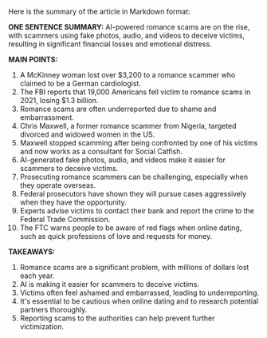 Here is the summary of the article in Markdown format:

**ONE SENTENCE SUMMARY:**
AI-powered romance scams are on the rise, with scammers using fake photos, audio, and videos to deceive victims, resulting in significant financial losses and emotional distress.

**MAIN POINTS:**

1. A McKinney woman lost over $3,200 to a romance scammer who claimed to be a German cardiologist.
2. The FBI reports that 19,000 Americans fell victim to romance scams in 2021, losing $1.3 billion.
3. Romance scams are often underreported due to shame and embarrassment.
4. Chris Maxwell, a former romance scammer from Nigeria, targeted divorced and widowed women in the US.
5. Maxwell stopped scamming after being confronted by one of his victims and now works as a consultant for Social Catfish.
6. AI-generated fake photos, audio, and videos make it easier for scammers to deceive victims.
7. Prosecuting romance scammers can be challenging, especially when they operate overseas.
8. Federal prosecutors have shown they will pursue cases aggressively when they have the opportunity.
9. Experts advise victims to contact their bank and report the crime to the Federal Trade Commission.
10. The FTC warns people to be aware of red flags when online dating, such as quick professions of love and requests for money.

**TAKEAWAYS:**

1. Romance scams are a significant problem, with millions of dollars lost each year.
2. AI is making it easier for scammers to deceive victims.
3. Victims often feel ashamed and embarrassed, leading to underreporting.
4. It's essential to be cautious when online dating and to research potential partners thoroughly.
5. Reporting scams to the authorities can help prevent further victimization.
